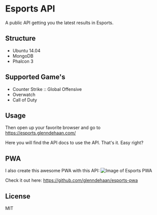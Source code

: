 # Esports API

A public API getting you the latest results in Esports.

## Structure
- Ubuntu 14.04
- MongoDB
- Phalcon 3

## Supported Game's
- Counter Strike :: Global Offensive
- Overwatch
- Call of Duty

## Usage
Then open up your favorite browser and go to https://esports.glenndehaan.com/

Here you will find the API docs to use the API.
That's it. Easy right?

## PWA
I also create this awesome PWA with this API:
![Image of Esports PWA](https://user-images.githubusercontent.com/7496187/27261192-2a8df0ea-543e-11e7-85b9-9cd67d859e68.png)

Check it out here:
https://github.com/glenndehaan/esports-pwa

## License

MIT
